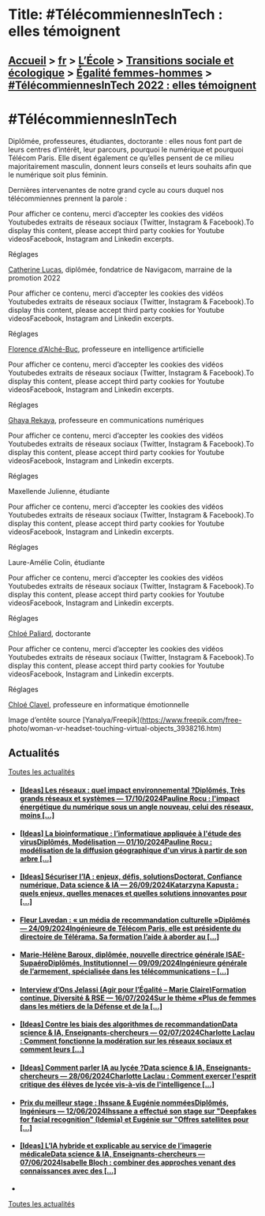 # Title: #TélécommiennesInTech : elles témoignent

## [Accueil](https://www.telecom-paris.fr "https://www.telecom-paris.fr") > [fr](https://www.telecom-paris.fr/fr "fr") > [L’École](https://www.telecom-paris.fr/fr/ecole "L’École") > [Transitions sociale et écologique](https://www.telecom-paris.fr/fr/ecole/responsabilite-sociale "Transitions sociale et écologique") > [Égalité femmes-hommes](https://www.telecom-paris.fr/fr/ecole/responsabilite-sociale/egalite-femmes-hommes "Égalité femmes-hommes") > [#TélécommiennesInTech 2022 : elles témoignent](https://www.telecom-paris.fr/fr/ecole/responsabilite-sociale/egalite-femmes-hommes/telecommiennes-in-tech)

[](https://www.telecom-paris.fr/fr/accueil)

# #TélécommiennesInTech

Diplômée, professeures, étudiantes, doctorante : elles nous font part de leurs
centres d’intérêt, leur parcours, pourquoi le numérique et pourquoi Télécom
Paris. Elle disent également ce qu’elles pensent de ce milieu majoritairement
masculin, donnent leurs conseils et leurs souhaits afin que le numérique soit
plus féminin.

Dernières intervenantes de notre grand cycle au cours duquel nos
télécommiennes prennent la parole :

Pour afficher ce contenu, merci d’accepter les cookies des vidéos Youtubedes
extraits de réseaux sociaux (Twitter, Instagram & Facebook).To display this
content, please accept third party cookies for Youtube videosFacebook,
Instagram and Linkedin excerpts.

Réglages

[Catherine Lucas](https://www.linkedin.com/in/catherine-lucas-8b33b4/),
diplômée, fondatrice de Navigacom, marraine de la promotion 2022

Pour afficher ce contenu, merci d’accepter les cookies des vidéos Youtubedes
extraits de réseaux sociaux (Twitter, Instagram & Facebook).To display this
content, please accept third party cookies for Youtube videosFacebook,
Instagram and Linkedin excerpts.

Réglages

[Florence d’Alché-Buc](https://www.telecom-paris.fr/florence-dalche-buc),
professeure en intelligence artificielle

Pour afficher ce contenu, merci d’accepter les cookies des vidéos Youtubedes
extraits de réseaux sociaux (Twitter, Instagram & Facebook).To display this
content, please accept third party cookies for Youtube videosFacebook,
Instagram and Linkedin excerpts.

Réglages

[Ghaya Rekaya](https://rekaya.wp.imt.fr/), professeure en communications
numériques

Pour afficher ce contenu, merci d’accepter les cookies des vidéos Youtubedes
extraits de réseaux sociaux (Twitter, Instagram & Facebook).To display this
content, please accept third party cookies for Youtube videosFacebook,
Instagram and Linkedin excerpts.

Réglages

Maxellende Julienne, étudiante

Pour afficher ce contenu, merci d’accepter les cookies des vidéos Youtubedes
extraits de réseaux sociaux (Twitter, Instagram & Facebook).To display this
content, please accept third party cookies for Youtube videosFacebook,
Instagram and Linkedin excerpts.

Réglages

Laure-Amélie Colin, étudiante

Pour afficher ce contenu, merci d’accepter les cookies des vidéos Youtubedes
extraits de réseaux sociaux (Twitter, Instagram & Facebook).To display this
content, please accept third party cookies for Youtube videosFacebook,
Instagram and Linkedin excerpts.

Réglages

[Chloé Paliard](https://perso.telecom-paristech.fr/cpaliard/), doctorante

Pour afficher ce contenu, merci d’accepter les cookies des vidéos Youtubedes
extraits de réseaux sociaux (Twitter, Instagram & Facebook).To display this
content, please accept third party cookies for Youtube videosFacebook,
Instagram and Linkedin excerpts.

Réglages

[Chloé Clavel](https://www.telecom-paris.fr/chloe-clavel), professeure en
informatique émotionnelle

Image d’entête source [Yanalya/Freepik](https://www.freepik.com/free-
photo/woman-vr-headset-touching-virtual-objects_3938216.htm)

## Actualités

[Toutes les actualités](https://www.telecom-paris.fr/news/newsroom "Toutes les
actualités")

  * #### [[Ideas] Les réseaux : quel impact environnemental ?Diplômés, Très grands réseaux et systèmes — 17/10/2024Pauline Rocu : l'impact énergétique du numérique sous un angle nouveau, celui des réseaux, moins [...]](https://www.telecom-paris.fr/fr/ideas/reseaux-impact-environnemental "\[Ideas\] Les réseaux : quel impact environnemental ?")
  * #### [[Ideas] La bioinformatique : l’informatique appliquée à l'étude des virusDiplômés, Modélisation — 01/10/2024Pauline Rocu : modélisation de la diffusion géographique d'un virus à partir de son arbre [...]](https://www.telecom-paris.fr/fr/ideas/bioinformatique-etude-virus "\[Ideas\] La bioinformatique : l’informatique appliquée à l'étude des virus")
  * #### [[Ideas] Sécuriser l’IA : enjeux, défis, solutionsDoctorat, Confiance numérique, Data science & IA — 26/09/2024Katarzyna Kapusta : quels enjeux, quelles menaces et quelles solutions innovantes pour [...]](https://www.telecom-paris.fr/fr/ideas/securiser-intelligence-artificielle "\[Ideas\] Sécuriser l’IA : enjeux, défis, solutions")
  * #### [Fleur Lavedan : « un média de recommandation culturelle »Diplômés — 24/09/2024Ingénieure de Télécom Paris, elle est présidente du directoire de Télérama. Sa formation l’aide à aborder au [...]](https://www.telecom-paris.fr/fleur-lavedan-telerama-influencia "Fleur Lavedan : « un média de recommandation culturelle »")
  * #### [Marie-Hélène Baroux, diplômée, nouvelle directrice générale ISAE-SupaéroDiplômés, Institutionnel — 09/09/2024Ingénieure générale de l’armement, spécialisée dans les télécommunications – [...]](https://www.telecom-paris.fr/marie-helene-baroux-isae-supaero "Marie-Hélène Baroux, diplômée, nouvelle directrice générale ISAE-Supaéro")
  * #### [Interview d’Ons Jelassi (Agir pour l’Égalité – Marie Claire)Formation continue, Diversité & RSE — 16/07/2024Sur le thème «Plus de femmes dans les métiers de la Défense et de la [...]](https://www.telecom-paris.fr/ons-jelassi-agir-egalite-marie-claire "Interview d’Ons Jelassi \(Agir pour l’Égalité – Marie Claire\)")
  * #### [[Ideas] Contre les biais des algorithmes de recommandationData science & IA, Enseignants-chercheurs — 02/07/2024Charlotte Laclau : Comment fonctionne la modération sur les réseaux sociaux et comment leurs [...]](https://www.telecom-paris.fr/fr/ideas/contre-biais-algorithmes-recommandation "\[Ideas\] Contre les biais des algorithmes de recommandation")
  * #### [[Ideas] Comment parler IA au lycée ?Data science & IA, Enseignants-chercheurs — 28/06/2024Charlotte Laclau : Comment exercer l'esprit critique des élèves de lycée vis-à-vis de l'intelligence [...]](https://www.telecom-paris.fr/fr/ideas/parler-ia-lycee "\[Ideas\] Comment parler IA au lycée ?")
  * #### [Prix du meilleur stage : Ihssane & Eugénie nomméesDiplômés, Ingénieurs — 12/06/2024Ihssane a effectué son stage sur "Deepfakes for facial recognition" (Idemia) et Eugénie sur "Offres satellites pour [...]](https://www.telecom-paris.fr/fr/div/prix-meilleur-stage-fondation-mines-telecom "Prix du meilleur stage : Ihssane & Eugénie nommées")
  * #### [[Ideas] L’IA hybride et explicable au service de l’imagerie médicaleData science & IA, Enseignants-chercheurs — 07/06/2024Isabelle Bloch : combiner des approches venant des connaissances avec des [...]](https://www.telecom-paris.fr/fr/ideas/ia-hybride-explicable-imagerie-medicale "\[Ideas\] L’IA hybride et explicable au service de l’imagerie médicale")
  * 

[Toutes les actualités](https://www.telecom-paris.fr/news/newsroom "Toutes les
actualités")

